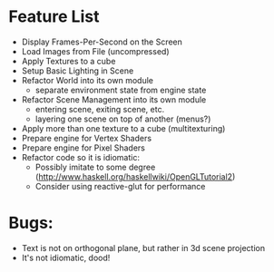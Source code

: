 # Feature List

* Display Frames-Per-Second on the Screen
* Load Images from File (uncompressed)
* Apply Textures to a cube
* Setup Basic Lighting in Scene
* Refactor World into its own module
  - separate environment state from engine state
* Refactor Scene Management into its own module
  - entering scene, exiting scene, etc.
  - layering one scene on top of another (menus?)
* Apply more than one texture to a cube (multitexturing)
* Prepare engine for Vertex Shaders
* Prepare engine for Pixel Shaders
* Refactor code so it is idiomatic:
  - Possibly imitate to some degree (http://www.haskell.org/haskellwiki/OpenGLTutorial2)
  - Consider using reactive-glut for performance


# Bugs:

* Text is not on orthogonal plane, but rather in 3d scene projection
* It's not idiomatic, dood!
